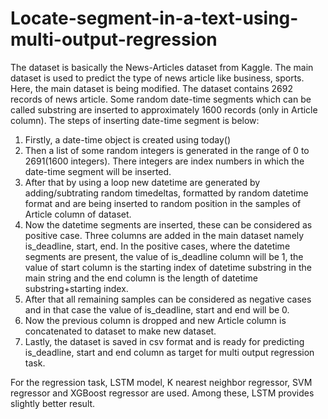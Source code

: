 # Locate-segment-in-a-text-using-multi-output-regression
The dataset is basically the News-Articles dataset from Kaggle. The main dataset is used to predict the type of news article like business, sports. Here, the main dataset is being modified. The dataset contains 2692 records of news article. Some random date-time segments which can be called substring are inserted to approximately 1600 records (only in Article column). The steps of inserting date-time segment is below: 
1. Firstly, a date-time object is created using today() 
2. Then a list of some random integers is generated in the range of 0 to 2691(1600 integers). There integers are index numbers in which the date-time segment will be inserted. 
3. After that by using a loop new datetime are generated by adding/subtrating random timedeltas, formatted by random datetime format and are being inserted to random position in the samples of Article column of dataset. 
4. Now the datetime segments are inserted, these can be considered as positive case. Three columns are added in the main dataset namely is_deadline, start, end. In the positive cases, where the datetime segments are present, the value of is_deadline column will be 1, the value of start column is the starting index of datetime substring in the main string and the end column is the length of datetime substring+starting index. 
5. After that all remaining samples can be considered as negative cases and in that case the value of is_deadline, start and end will be 0. 
6. Now the previous column is dropped and new Article column is concatenated to dataset to make new dataset. 
7. Lastly, the dataset is saved in csv format and is ready for predicting is_deadline, start and end column as target for multi output regression task. 

For the regression task, LSTM model, K nearest neighbor regressor, SVM regressor and XGBoost regressor are used. Among these, LSTM provides slightly better result. 
